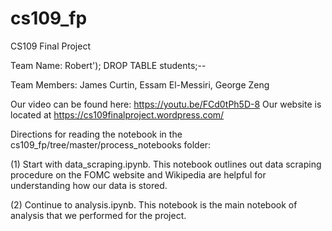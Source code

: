 # cs109_fp

CS109 Final Project

Team Name: Robert'); DROP TABLE students;--

Team Members: James Curtin, Essam El-Messiri, George Zeng

Our video can be found here: https://youtu.be/FCd0tPh5D-8
Our website is located at https://cs109finalproject.wordpress.com/

Directions for reading the notebook in the cs109_fp/tree/master/process_notebooks folder:

(1) Start with data_scraping.ipynb. This notebook outlines out data scraping procedure on the FOMC website and Wikipedia are helpful for understanding how our data is stored.

(2) Continue to analysis.ipynb. This notebook is the main notebook of analysis that we performed for the project.


